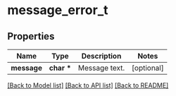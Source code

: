 # message_error_t

## Properties
Name | Type | Description | Notes
------------ | ------------- | ------------- | -------------
**message** | **char \*** | Message text. | [optional] 

[[Back to Model list]](../README.md#documentation-for-models) [[Back to API list]](../README.md#documentation-for-api-endpoints) [[Back to README]](../README.md)


